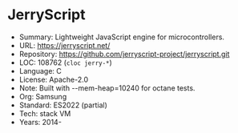 # JerryScript

* Summary:    Lightweight JavaScript engine for microcontrollers.
* URL:        https://jerryscript.net/
* Repository: https://github.com/jerryscript-project/jerryscript.git
* LOC:        108762 (`cloc jerry-*`)
* Language:   C
* License:    Apache-2.0
* Note:       Built with --mem-heap=10240 for octane tests.
* Org:        Samsung
* Standard:   ES2022 (partial)
* Tech:       stack VM
* Years:      2014-
